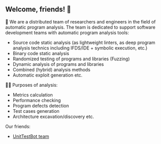 ## Welcome, friends! 👋

🧙 We are a distributed team of researchers and engineers in the field of automatic program analysis.
The team is dedicated to support software development teams with automatic program analysis tools:

* Source code static analysis (as lightweight linters, as deep program analysis technics including IFDS/IDE + symbolic execution, etc.)
* Binary code static analysis
* Randomized testing of programs and libraries (Fuzzing)
* Dynamic analysis of programs and libraries
* Combined (hybrid) analysis methods
* Automatic exploit generation
etc.

👩‍💻 Purposes of analysis: 
* Metrics calculation
* Performance checking
* Program defects detection
* Test cases generation
* Architecture excavation/discovery
etc.

Our friends:
* [UnitTestBot team](https://github.com/UnitTestBot)

<!--


🙋‍♀️ A short introduction - what is your organization all about?
🌈 Contribution guidelines - how can the community get involved?
👩‍💻 Useful resources - where can the community find your docs? Is there anything else the community should know?
🍿 Fun facts - what does your team eat for breakfast?
🧙 Remember, you can do mighty things with the power of [Markdown](https://docs.github.com/github/writing-on-github/getting-started-with-writing-and-formatting-on-github/basic-writing-and-formatting-syntax)
-->
